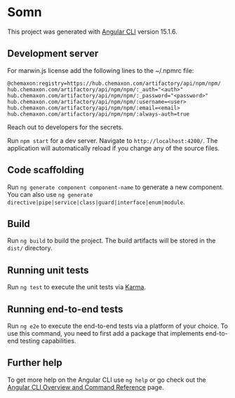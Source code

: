 # Somn

This project was generated with [Angular CLI](https://github.com/angular/angular-cli) version 15.1.6.

## Development server

For marwin.js license add the following lines to the ~/.npmrc file:
```
@chemaxon:registry=https://hub.chemaxon.com/artifactory/api/npm/npm/
hub.chemaxon.com/artifactory/api/npm/npm/:_auth="<auth>"
hub.chemaxon.com/artifactory/api/npm/npm/:_password="<password>"
hub.chemaxon.com/artifactory/api/npm/npm/:username=<user>
hub.chemaxon.com/artifactory/api/npm/npm/:email=<email>
hub.chemaxon.com/artifactory/api/npm/npm/:always-auth=true
```

Reach out to developers for the secrets.

Run `npm start` for a dev server. Navigate to `http://localhost:4200/`. The application will automatically reload if you change any of the source files.

## Code scaffolding

Run `ng generate component component-name` to generate a new component. You can also use `ng generate directive|pipe|service|class|guard|interface|enum|module`.

## Build

Run `ng build` to build the project. The build artifacts will be stored in the `dist/` directory.

## Running unit tests

Run `ng test` to execute the unit tests via [Karma](https://karma-runner.github.io).

## Running end-to-end tests

Run `ng e2e` to execute the end-to-end tests via a platform of your choice. To use this command, you need to first add a package that implements end-to-end testing capabilities.

## Further help

To get more help on the Angular CLI use `ng help` or go check out the [Angular CLI Overview and Command Reference](https://angular.io/cli) page.

